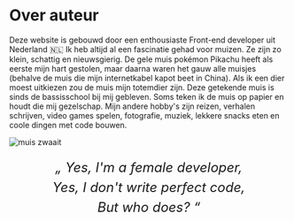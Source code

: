# Over auteur

Deze website is gebouwd door een enthousiaste Front-end developer uit Nederland 🇳🇱
Ik heb altijd al een fascinatie gehad voor muizen. Ze zijn zo klein, schattig en nieuwsgierig.
De gele muis pokémon Pikachu heeft als eerste mijn hart gestolen, maar daarna waren het gauw alle muisjes (behalve de muis die mijn internetkabel kapot beet in China).
Als ik een dier moest uitkiezen zou de muis mijn totemdier zijn.
Deze getekende muis is sinds de bassisschool bij mij gebleven. Soms teken ik de muis op papier en houdt die mij gezelschap.
Mijn andere hobby's zijn reizen, verhalen schrijven, video games spelen, fotografie, muziek, lekkere snacks eten en coole dingen met code bouwen.

<!-- This website is made by an enthusiastic Front-end developer from the Netherlands 🇳🇱
I always had a liking for mice (except for that time they chewed on my internet cable in China). The mouse on my website has been my companion for as long I can remember. Ever since primary school I sometimes tend to draw this cute little mousey that makes me smile. It kind of became my spirit animal.
My other hobbies are travelling, drawing, writing stories, video games, photography, music and building cool applications with code.  -->

<div>
	<img :class="$style.mouse" src='/img/littlemousey_wave.png' alt='muis zwaait' />
</div>

<q>
	Yes, I'm a female developer,<br/>
	Yes, I don't write perfect code,<br/>
	But who does?
</q>

<style module>
q {
	display: block;
	font-size: 1.5rem;
	font-style: italic;
	line-height: 1.5;
	margin: 20px auto;
	quotes: "„" "“";
	text-align: center;
}
.mouse {
	margin: 0 auto;
}
</style>